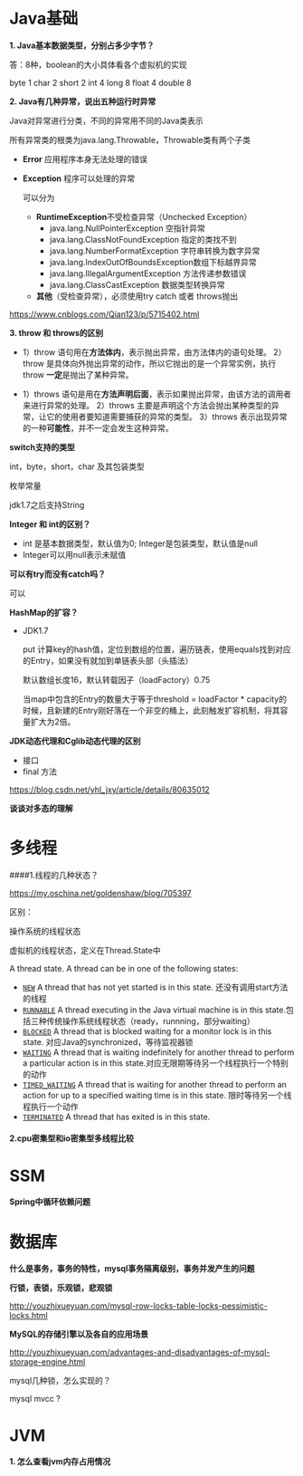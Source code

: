 # Java基础

**1. Java基本数据类型，分别占多少字节？**

答：8种，boolean的大小具体看各个虚拟机的实现

byte 1 char 2  short 2 int 4 long 8 float 4 double 8  



**2. Java有几种异常，说出五种运行时异常**

Java对异常进行分类，不同的异常用不同的Java类表示

所有异常类的根类为java.lang.Throwable，Throwable类有两个子类

- **Error**  应用程序本身无法处理的错误

- **Exception** 程序可以处理的异常

  可以分为

  - **RuntimeException**不受检查异常（Unchecked Exception）
    - java.lang.NullPointerException 空指针异常
    - java.lang.ClassNotFoundException 指定的类找不到
    - java.lang.NumberFormatException 字符串转换为数字异常
    - java.lang.IndexOutOfBoundsException数组下标越界异常
    - java.lang.IllegalArgumentException 方法传递参数错误
    - java.lang.ClassCastException 数据类型转换异常
  - **其他**（受检查异常），必须使用try catch 或者 throws抛出

<https://www.cnblogs.com/Qian123/p/5715402.html>



**3. throw 和 throws的区别**

- 1）throw 语句用在**方法体内**，表示抛出异常，由方法体内的语句处理。
  2）throw 是具体向外抛出异常的动作，所以它抛出的是一个异常实例，执行 throw **一定**是抛出了某种异常。

- 1）throws 语句是用在**方法声明后面**，表示如果抛出异常，由该方法的调用者来进行异常的处理。
  2）throws 主要是声明这个方法会抛出某种类型的异常，让它的使用者要知道需要捕获的异常的类型。
  3）throws 表示出现异常的一种**可能性**，并不一定会发生这种异常。



**switch支持的类型**

int，byte，short，char 及其包装类型

枚举常量

jdk1.7之后支持String



**Integer 和 int的区别？**

- int 是基本数据类型，默认值为0; Integer是包装类型，默认值是null
- Integer可以用null表示未赋值



**可以有try而没有catch吗？**

可以





**HashMap的扩容？**

- JDK1.7

  put 计算key的hash值，定位到数组的位置，遍历链表，使用equals找到对应的Entry，如果没有就加到单链表头部（头插法）

  默认数组长度16，默认转载因子（loadFactory）0.75

  当map中包含的Entry的数量大于等于threshold = loadFactor \* capacity的时候，且新建的Entry刚好落在一个非空的桶上，此刻触发扩容机制，将其容量扩大为2倍。



**JDK动态代理和Cglib动态代理的区别**

- 接口
- final 方法

<https://blog.csdn.net/yhl_jxy/article/details/80635012>



**谈谈对多态的理解**





# 多线程

####1.线程的几种状态？

<https://my.oschina.net/goldenshaw/blog/705397>

区别：

操作系统的线程状态

虚拟机的线程状态，定义在Thread.State中

A thread state. A thread can be in one of the following states:

- [`NEW`](https://docs.oracle.com/javase/8/docs/api/java/lang/Thread.State.html#NEW)
  A thread that has not yet started is in this state. 还没有调用start方法的线程
- [`RUNNABLE`](https://docs.oracle.com/javase/8/docs/api/java/lang/Thread.State.html#RUNNABLE)
  A thread executing in the Java virtual machine is in this state.包括三种传统操作系统线程状态（ready，runnning，部分waiting）
- [`BLOCKED`](https://docs.oracle.com/javase/8/docs/api/java/lang/Thread.State.html#BLOCKED)
  A thread that is blocked waiting for a monitor lock is in this state. 对应Java的synchronized，等待监视器锁
- [`WAITING`](https://docs.oracle.com/javase/8/docs/api/java/lang/Thread.State.html#WAITING)
  A thread that is waiting indefinitely for another thread to perform a particular action is in this state.对应无限期等待另一个线程执行一个特别的动作
- [`TIMED_WAITING`](https://docs.oracle.com/javase/8/docs/api/java/lang/Thread.State.html#TIMED_WAITING)
  A thread that is waiting for another thread to perform an action for up to a specified waiting time is in this state.  限时等待另一个线程执行一个动作
- [`TERMINATED`](https://docs.oracle.com/javase/8/docs/api/java/lang/Thread.State.html#TERMINATED)
  A thread that has exited is in this state.



#### 2.cpu密集型和io密集型多线程比较







# SSM

**Spring中循环依赖问题**







# 数据库

**什么是事务，事务的特性，mysql事务隔离级别，事务并发产生的问题**

**行锁，表锁，乐观锁，悲观锁**

<http://youzhixueyuan.com/mysql-row-locks-table-locks-pessimistic-locks.html>

**MySQL的存储引擎以及各自的应用场景**

<http://youzhixueyuan.com/advantages-and-disadvantages-of-mysql-storage-engine.html>



mysql几种锁，怎么实现的？



mysql mvcc ?







# JVM

**1. 怎么查看jvm内存占用情况**



